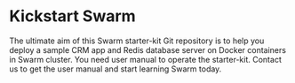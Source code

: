 # Kickstart Swarm
The ultimate aim of this Swarm starter-kit Git repository is to help you deploy a sample CRM app and Redis database server on Docker containers in Swarm cluster. You need user manual to operate the starter-kit. Contact us to get the user manual and start learning Swarm today.
